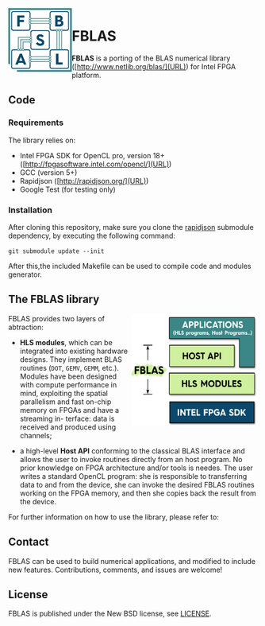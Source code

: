 <img align="left" width="128" height="128" src="/misc/fblas_logo.png?raw=true">

# FBLAS

**FBLAS** is a porting of the BLAS numerical library ([http://www.netlib.org/blas/](URL)) for Intel FPGA platform. 
<br>

## Code

### Requirements

The library relies on:

* Intel FPGA SDK for OpenCL pro, version 18+ ([http://fpgasoftware.intel.com/opencl/](URL))
* GCC (version 5+)
* Rapidjson ([http://rapidjson.org/](URL))
* Google Test (for testing only)

### Installation

After cloning this repository, make sure you clone the [rapidjson](http://rapidjson.org/) submodule dependency, by executing the following command:

```
git submodule update --init
```

After this,the included Makefile can be used to compile code and modules generator.

## The FBLAS library

<img align="right" width="256" height="224" src="/misc/fblas_design.png?raw=true">

FBLAS provides two layers of abtraction: 

* **HLS modules**, which can be integrated into existing hardware designs. They implement BLAS routines (`DOT`, `GEMV`, `GEMM`, etc.). Modules have been designed with compute performance in mind,   exploiting the spatial parallelism and fast on-chip memory on FPGAs and have a streaming in-
terface: data is received and produced using channels;

* a high-level **Host API** conforming to the classical BLAS interface and allows the user to invoke routines directly from an host program. No prior knowledge on FPGA architecture and/or tools is needes. The user writes a standard OpenCL program: she is responsible to transferring data to and from
the device, she can invoke the desired FBLAS routines working on the FPGA memory, and then she copies back the result from the device.

For further information on how to use the library, please refer to: 



## Contact

FBLAS can be used to build numerical applications, and modified to include new features.
Contributions, comments, and issues are welcome!

## License

FBLAS is published under the New BSD license, see [LICENSE](LICENSE).
